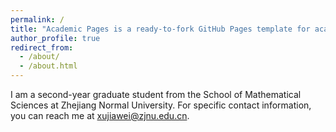 ```yaml
---
permalink: /
title: "Academic Pages is a ready-to-fork GitHub Pages template for academic personal websites"
author_profile: true
redirect_from: 
  - /about/
  - /about.html
---
```


I am a second-year graduate student from the School of Mathematical Sciences at Zhejiang Normal University. For specific contact information, you can reach me at xujiawei@zjnu.edu.cn.
